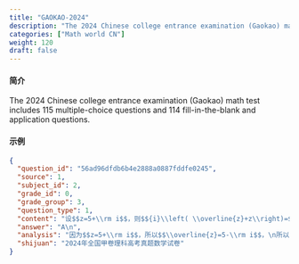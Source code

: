 ```yaml
---
title: "GAOKAO-2024"
description: "The 2024 Chinese college entrance examination (Gaokao) math test includes 115 multiple-choice questions and 114 fill-in-the-blank and application questions."
categories: ["Math world CN"]
weight: 120
draft: false
---
```


#### 简介

The 2024 Chinese college entrance examination (Gaokao) math test includes 115 multiple-choice questions and 114 fill-in-the-blank and application questions.

#### 示例

```json
{
  "question_id": "56ad96dfdb6b4e2888a0887fddfe0245", 
  "source": 1, 
  "subject_id": 2, 
  "grade_id": 0, 
  "grade_group": 3, 
  "question_type": 1, 
  "content": "设$$z=5+\\rm i$$，则$${i}\\left( \\overline{z}+z\\right)=$$（   ）．\nA.$$10\\rm i$$\nB.$$2\\rm i$$\nC.$$10$$\nD.$$-2$$\n", 
  "answer": "A\n", 
  "analysis": "因为$$z=5+\\rm i$$，所以$$\\overline{z}=5-\\rm i$$，\n所以$$z+\\overline{z}=10$$，\n所以$${i}\\left( \\overline{z}+z\\right)=10\\rm i$$．\n故选：$${A}$$．",
  "shijuan": "2024年全国甲卷理科高考真题数学试卷"
}
```